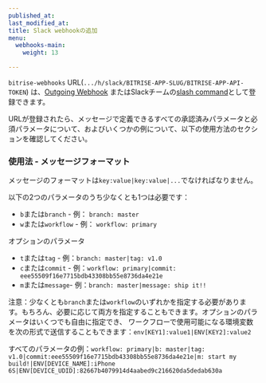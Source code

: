 ```yaml
---
published_at:
last_modified_at:
title: Slack webhookの追加
menu:
  webhooks-main:
    weight: 13

---
```

`bitrise-webhooks` URL(`.../h/slack/BITRISE-APP-SLUG/BITRISE-APP-API-TOKEN`) は、[Outgoing Webhook](https://my.slack.com/services/new/outgoing-webhook) またはSlackチームの[slash command](https://my.slack.com/services/new/slash-commands)として登録できます。

URLが登録されたら、メッセージで定義できるすべての承認済みパラメータと必須パラメータについて、およびいくつかの例について、以下の使用方法のセクションを確認してください。

### 使用法 - メッセージフォーマット

メッセージのフォーマットは`key:value|key:value|...`でなければなりません。

以下の2つのパラメータのうち少なくとも1つは必要です：

* `b`または`branch`  - 例： `branch: master`
* `w`または`workflow` - 例： `workflow: primary`

オプションのパラメータ

* `t`または`tag` - 例：`branch: master|tag: v1.0`
* `c`または`commit`  - 例：`workflow: primary|commit: eee55509f16e7715bdb43308bb55e8736da4e21e`
* `m`または`message`- 例：`branch: master|message: ship it!!`

注意：少なくとも`branch`または`workflow`のいずれかを指定する必要があります。もちろん、必要に応じて両方を指定することもできます。オプションのパラメータはいくつでも自由に指定でき、  ワークフローで使用可能になる環境変数を次の形式で送信することもできます：`env[KEY1]:value1|ENV[KEY2]:value2`

すべてのパラメータの例：`workflow: primary|b: master|tag:　v1.0|commit:eee55509f16e7715bdb43308bb55e8736da4e21e|m: start my build!|ENV[DEVICE_NAME]:iPhone 6S|ENV[DEVICE_UDID]:82667b4079914d4aabed9c216620da5dedab630a`